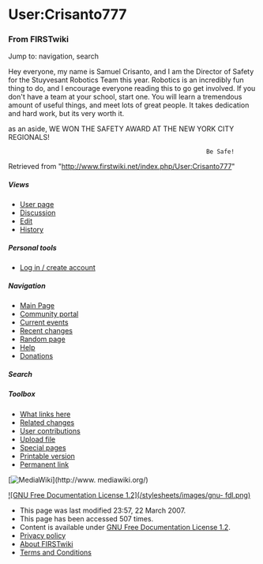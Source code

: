 # User:Crisanto777

### From FIRSTwiki

Jump to: navigation, search

Hey everyone, my name is Samuel Crisanto, and I am the Director of Safety for
the Stuyvesant Robotics Team this year. Robotics is an incredibly fun thing to
do, and I encourage everyone reading this to go get involved. If you don't
have a team at your school, start one. You will learn a tremendous amount of
useful things, and meet lots of great people. It takes dedication and hard
work, but its very worth it.

  
as an aside, WE WON THE SAFETY AWARD AT THE NEW YORK CITY REGIONALS!

    
    
                                                            Be Safe!
    

Retrieved from "<http://www.firstwiki.net/index.php/User:Crisanto777>"

##### Views

  * [User page](/index.php/User:Crisanto777)
  * [Discussion](/index.php?title=User_talk:Crisanto777&action=edit)
  * [Edit](/index.php?title=User:Crisanto777&action=edit)
  * [History](/index.php?title=User:Crisanto777&action=history)

##### Personal tools

  * [Log in / create account](/index.php?title=Special:Userlogin&returnto=User:Crisanto777)

[](/index.php/Main_Page "Main Page" )

##### Navigation

  * [Main Page](/index.php/Main_Page)
  * [Community portal](/index.php/FIRSTwiki:Community_portal)
  * [Current events](/index.php/Current_events)
  * [Recent changes](/index.php/Special:Recentchanges)
  * [Random page](/index.php/Special:Random)
  * [Help](/index.php/FIRSTwiki:Help)
  * [Donations](/index.php/FIRSTwiki:Site_support)

##### Search



##### Toolbox

  * [What links here](/index.php/Special:Whatlinkshere/User:Crisanto777)
  * [Related changes](/index.php/Special:Recentchangeslinked/User:Crisanto777)
  * [User contributions](/index.php/Special:Contributions/Crisanto777)
  * [Upload file](/index.php/Special:Upload)
  * [Special pages](/index.php/Special:Specialpages)
  * [Printable version](/index.php?title=User:Crisanto777&printable=yes)
  * [Permanent link](/index.php?title=User:Crisanto777&oldid=57929)

[![MediaWiki](/skins/common/images/poweredby_mediawiki_88x31.png)](http://www.
mediawiki.org/)

[![GNU Free Documentation License 1.2](/stylesheets/images/gnu-
fdl.png)](http://www.gnu.org/copyleft/fdl.html)

  * This page was last modified 23:57, 22 March 2007.
  * This page has been accessed 507 times.
  * Content is available under [GNU Free Documentation License 1.2](http://www.gnu.org/copyleft/fdl.html "http://www.gnu.org/copyleft/fdl.html" ).
  * [Privacy policy](/index.php/FIRSTwiki:Privacy_policy "FIRSTwiki:Privacy policy" )
  * [About FIRSTwiki](/index.php/FIRSTwiki:About "FIRSTwiki:About" )
  * [Terms and Conditions](/index.php/FIRSTwiki:Terms_and_conditions "FIRSTwiki:Terms and conditions" )

